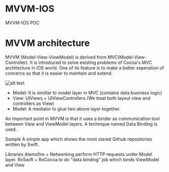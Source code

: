 # MVVM-IOS
MVVM-IOS POC

# MVVM architecture
MVVM (Model-View-ViewModel) is derived from MVC(Model-View-Controller). It is introduced to solve existing problems of Cocoa's MVC architecture in iOS world. One of its feature is to make a better seperation of concerns so that it is easier to maintain and extend.

![alt text](https://cdn-images-1.medium.com/max/1600/1*Tb8dnc4-CN8ht1Sk72-Avg.png)

 * Model: It is simillar to model layer in MVC (contains data business logic)
 * View: UIViews + UIViewControllers (We treat both layout view and controllers as View)
 * Model: A mediator to glue two above layer together.
          
An important point in MVVM is that it uses a binder as communication tool between View and ViewModel layers. A technique named Data Binding is used.

Sample
A simple app which shows the most stared Github repositories written by Swift.

Libraries
Alamofire + Networking perform HTTP requests under Model layer.
RxSwift + RxCocoa to do "data binding" job which binds ViewModel and View
